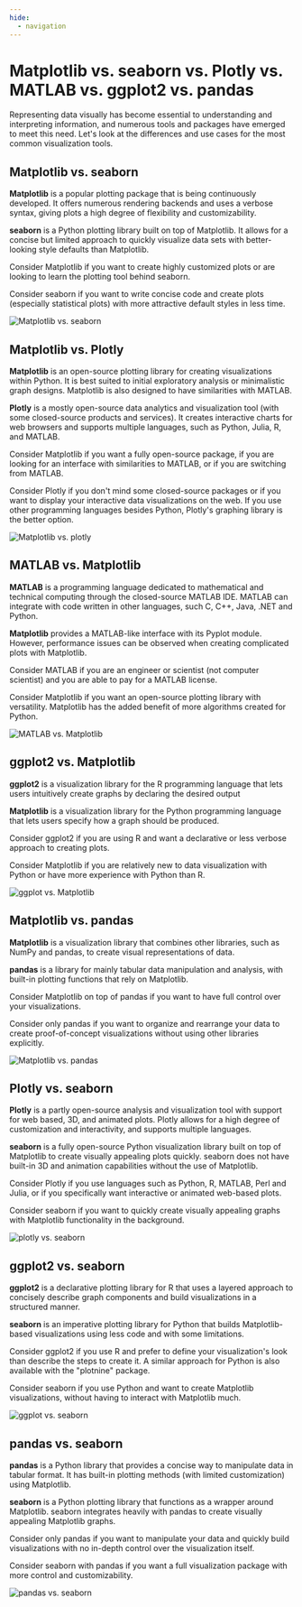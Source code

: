 ```yaml
---
hide:
  - navigation
---
```


# Matplotlib vs. seaborn vs. Plotly vs. MATLAB vs. ggplot2 vs. pandas
Representing data visually has become essential to understanding and interpreting information, and numerous tools and packages have emerged to meet this need. Let's look at the differences and use cases for the most common visualization tools.

## Matplotlib vs. seaborn
**Matplotlib** is a popular plotting package that is being continuously developed. It offers numerous rendering backends and uses a verbose syntax, giving plots a high degree of flexibility and customizability. 

**seaborn** is a Python plotting library built on top of Matplotlib. It allows for a concise but limited approach to quickly visualize data sets with better-looking style defaults than Matplotlib.

Consider Matplotlib if you want to create highly customized plots or are looking to learn the plotting tool behind seaborn.

Consider seaborn if you want to write concise code and create plots (especially statistical plots) with more attractive default styles in less time.

![Matplotlib vs. seaborn](assets/matplotlib-vs-article/matplot-vs-seaborn.png)

## Matplotlib vs. Plotly
**Matplotlib** is an open-source plotting library for creating visualizations within Python. It is best suited to initial exploratory analysis or minimalistic graph designs. Matplotlib is also designed to have similarities with MATLAB.

**Plotly** is a mostly open-source data analytics and visualization tool (with some closed-source products and services). It creates interactive charts for web browsers and supports multiple languages, such as Python, Julia, R, and MATLAB.

Consider Matplotlib if you want a fully open-source package, if you are looking for an interface with similarities to MATLAB, or if you are switching from MATLAB.

Consider Plotly if you don't mind some closed-source packages or if you want to display your interactive data visualizations on the web. If you use other programming languages besides Python, Plotly's graphing library is the better option.

![Matplotlib vs. plotly](assets/matplotlib-vs-article/matplot-vs-plotly.png)

## MATLAB vs. Matplotlib
**MATLAB** is a programming language dedicated to mathematical and technical computing through the closed-source MATLAB IDE. MATLAB can integrate with code written in other languages, such C, C++, Java, .NET and Python.

**Matplotlib** provides a MATLAB-like interface with its Pyplot module. However, performance issues can be observed when creating complicated plots with Matplotlib.

Consider MATLAB if you are an engineer or scientist (not computer scientist) and you are able to pay for a MATLAB license.

Consider Matplotlib if you want an open-source plotting library with versatility. Matplotlib has the added benefit of more algorithms created for Python.

![MATLAB vs. Matplotlib](assets/matplotlib-vs-article/matlab-vs-matplot.png)

## ggplot2 vs. Matplotlib
**ggplot2** is a visualization library for the R programming language that lets users intuitively create graphs by declaring the desired output

**Matplotlib** is a visualization library for the Python programming language that lets users specify how a graph should be produced.

Consider ggplot2 if you are using R and want a declarative or less verbose approach to creating plots.

Consider Matplotlib if you are relatively new to data visualization with Python or have more experience with Python than R.

![ggplot vs. Matplotlib](assets/matplotlib-vs-article/ggplot-vs-matplotlib.png)

## Matplotlib vs. pandas
**Matplotlib** is a visualization library that combines other libraries, such as NumPy and pandas, to create visual representations of data.

**pandas** is a library for mainly tabular data manipulation and analysis, with built-in plotting functions that rely on Matplotlib. 

Consider Matplotlib on top of pandas if you want to have full control over your visualizations.

Consider only pandas if you want to organize and rearrange your data to create proof-of-concept visualizations without using other libraries explicitly.

![Matplotlib vs. pandas](assets/matplotlib-vs-article/matplotlib-vs-pandas.png)

## Plotly vs. seaborn
**Plotly** is a partly open-source analysis and visualization tool with support for web based, 3D, and animated plots. Plotly allows for a high degree of customization and interactivity, and supports multiple languages.

**seaborn** is a fully open-source Python visualization library built on top of Matplotlib to create visually appealing plots quickly. seaborn does not have built-in 3D and animation capabilities without the use of Matplotlib.

Consider Plotly if you use languages such as Python, R, MATLAB, Perl and Julia, or if you specifically want interactive or animated web-based plots.

Consider seaborn if you want to quickly create visually appealing graphs with Matplotlib functionality in the background.

![plotly vs. seaborn](assets/matplotlib-vs-article/plotly-seaborn.png)

## ggplot2 vs. seaborn
**ggplot2** is a declarative plotting library for R that uses a layered approach to concisely describe graph components and build visualizations in a structured manner.

**seaborn** is an imperative plotting library for Python that builds Matplotlib-based visualizations using less code and with some limitations.

Consider ggplot2 if you use R and prefer to define your visualization's look than describe the steps to create it. A similar approach for Python is also available with the "plotnine" package.

Consider seaborn if you use Python and want to create Matplotlib visualizations, without having to interact with Matplotlib much.

![ggplot vs. seaborn](assets/matplotlib-vs-article/ggplot-seaborn.png)

## pandas vs. seaborn
**pandas** is a Python library that provides a concise way to manipulate data in tabular format. It has built-in plotting methods (with limited customization) using Matplotlib.

**seaborn** is a Python plotting library that functions as a wrapper around Matplotlib. seaborn integrates heavily with pandas to create visually appealing Matplotlib graphs.

Consider only pandas if you want to manipulate your data and quickly build visualizations with no in-depth control over the visualization itself.

Consider seaborn with pandas if you want a full visualization package with more control and customizability.

![pandas vs. seaborn](assets/matplotlib-vs-article/pandas-seaborn.png)
